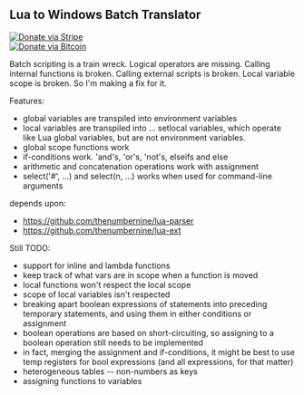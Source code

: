 ## Lua to Windows Batch Translator

[![Donate via Stripe](https://img.shields.io/badge/Donate-Stripe-green.svg)](https://buy.stripe.com/00gbJZ0OdcNs9zi288)<br>
[![Donate via Bitcoin](https://img.shields.io/badge/Donate-Bitcoin-green.svg)](bitcoin:37fsp7qQKU8XoHZGRQvVzQVP8FrEJ73cSJ)<br>

Batch scripting is a train wreck.
Logical operators are missing.
Calling internal functions is broken.
Calling external scripts is broken.
Local variable scope is broken.
So I'm making a fix for it.

Features:
- global variables are transpiled into environment variables
- local variables are transpiled into ... setlocal variables, which operate like Lua global variables, but are not environment variables.
- global scope functions work
- if-conditions work.  'and's, 'or's, 'not's, elseifs and else
- arithmetic and concatenation operations work with assignment
- select('#', ...) and select(n, ...) works when used for command-line arguments

depends upon:
- https://github.com/thenumbernine/lua-parser
- https://github.com/thenumbernine/lua-ext

Still TODO:
- support for inline and lambda functions 
-  keep track of what vars are in scope when a function is moved 
-  local functions won't respect the local scope
- scope of local variables isn't respected
- breaking apart boolean expressions of statements into preceding temporary statements, and using them in either conditions or assignment
-  boolean operations are based on short-circuiting, so assigning to a boolean operation still needs to be implemented
-  in fact, merging the assignment and if-conditions, it might be best to use temp registers for bool expressions (and all expressions, for that matter)
- heterogeneous tables -- non-numbers as keys
- assigning functions to variables

